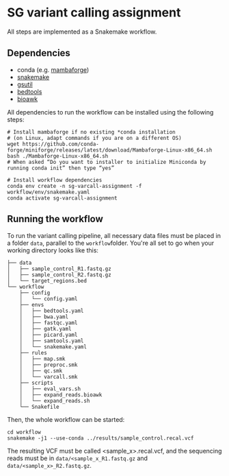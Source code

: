 # SG variant calling assignment

All steps are implemented as a Snakemake workflow.

## Dependencies

- conda (e.g. [mambaforge](https://github.com/conda-forge/miniforge#mambaforge))
- [snakemake](https://github.com/snakemake/snakemake)
- [gsutil](https://cloud.google.com/storage/docs/gsutil)
- [bedtools](https://github.com/arq5x/bedtools2)
- [bioawk](https://github.com/lh3/bioawk)

All dependencies to run the workflow can be installed using the following steps:

```
# Install mambaforge if no existing *conda installation
# (on Linux, adapt commands if you are on a different OS)
wget https://github.com/conda-forge/miniforge/releases/latest/download/Mambaforge-Linux-x86_64.sh
bash ./Mambaforge-Linux-x86_64.sh
# When asked “Do you want to installer to initialize Miniconda by running conda init” then type “yes”

# Install workflow dependencies
conda env create -n sg-varcall-assignment -f workflow/env/snakemake.yaml
conda activate sg-varcall-assignment
```

## Running the workflow

To run the variant calling pipeline, all necessary data files must be placed in a folder `data`, parallel to the `workflow`folder. You're all set to go when your working directory looks like this:

```
├── data
│   ├── sample_control_R1.fastq.gz
│   ├── sample_control_R2.fastq.gz
│   └── target_regions.bed
└── workflow
    ├── config
    │   └── config.yaml
    ├── envs
    │   ├── bedtools.yaml
    │   ├── bwa.yaml
    │   ├── fastqc.yaml
    │   ├── gatk.yaml
    │   ├── picard.yaml
    │   ├── samtools.yaml
    │   └── snakemake.yaml
    ├── rules
    │   ├── map.smk
    │   ├── preproc.smk
    │   ├── qc.smk
    │   └── varcall.smk
    ├── scripts
    │   ├── eval_vars.sh
    │   ├── expand_reads.bioawk
    │   └── expand_reads.sh
    └── Snakefile
```

Then, the whole workflow can be started:

```
cd workflow
snakemake -j1 --use-conda ../results/sample_control.recal.vcf
```

The resulting VCF must be called <sample_x>.recal.vcf, and the sequencing reads must be in `data/<sample_x_R1.fastq.gz` and `data/<sample_x>_R2.fastq.gz`.
